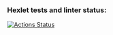 ### Hexlet tests and linter status:
[![Actions Status](https://github.com/viktor-dorokhov/layout-designer-bootstrap-project-59/actions/workflows/hexlet-check.yml/badge.svg)](https://github.com/viktor-dorokhov/layout-designer-bootstrap-project-59/actions)
